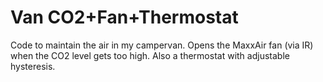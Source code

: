 # Van CO2+Fan+Thermostat

Code to maintain the air in my campervan. Opens the MaxxAir fan (via IR) when the CO2 level gets too high. Also a thermostat with adjustable hysteresis.

